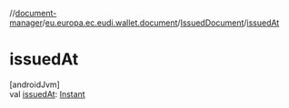 //[document-manager](../../../index.md)/[eu.europa.ec.eudi.wallet.document](../index.md)/[IssuedDocument](index.md)/[issuedAt](issued-at.md)

# issuedAt

[androidJvm]\
val [issuedAt](issued-at.md): [Instant](https://developer.android.com/reference/kotlin/java/time/Instant.html)
